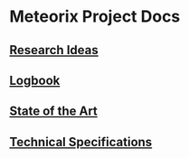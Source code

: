 # Meteorix Project Docs

## [Research Ideas](./ideas/README.md)

## [Logbook](./logbook/README.md)

## [State of the Art](./sota/README.md)

## [Technical Specifications](./technicals/README.md)
